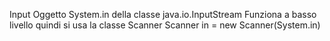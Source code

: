 Input
Oggetto System.in della classe java.io.InputStream
Funziona a basso livello quindi si usa la classe Scanner
Scanner in = new Scanner(System.in)